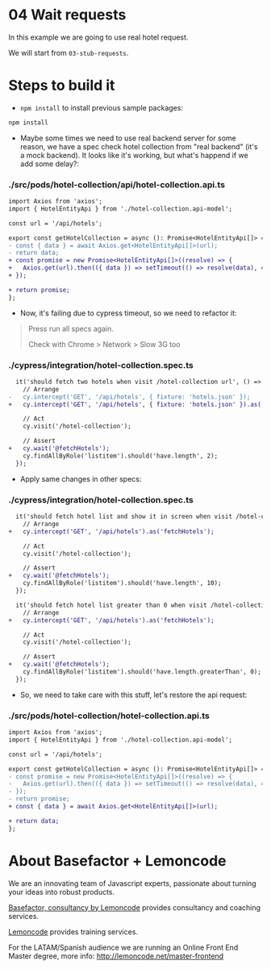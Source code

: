 # 04 Wait requests

In this example we are going to use real hotel request.

We will start from `03-stub-requests`.

# Steps to build it

- `npm install` to install previous sample packages:

```bash
npm install
```

- Maybe some times we need to use real backend server for some reason, we have a spec check hotel collection from "real backend" (it's a mock backend). It looks like it's working, but what's happend if we add some delay?:

### ./src/pods/hotel-collection/api/hotel-collection.api.ts

```diff
import Axios from 'axios';
import { HotelEntityApi } from './hotel-collection.api-model';

const url = '/api/hotels';

export const getHotelCollection = async (): Promise<HotelEntityApi[]> => {
- const { data } = await Axios.get<HotelEntityApi[]>(url);
- return data;
+ const promise = new Promise<HotelEntityApi[]>((resolve) => {
+   Axios.get(url).then(({ data }) => setTimeout(() => resolve(data), 4000));
+ });

+ return promise;
};

```

- Now, it's failing due to cypress timeout, so we need to refactor it:

> Press run all specs again.
>
> Check with Chrome > Network > Slow 3G too

### ./cypress/integration/hotel-collection.spec.ts

```diff
  it('should fetch two hotels when visit /hotel-collection url', () => {
    // Arrange
-   cy.intercept('GET', '/api/hotels', { fixture: 'hotels.json' });
+   cy.intercept('GET', '/api/hotels', { fixture: 'hotels.json' }).as('fetchHotels');

    // Act
    cy.visit('/hotel-collection');

    // Assert
+   cy.wait('@fetchHotels');
    cy.findAllByRole('listitem').should('have.length', 2);
  });

```

- Apply same changes in other specs:

### ./cypress/integration/hotel-collection.spec.ts

```diff
  it('should fetch hotel list and show it in screen when visit /hotel-collection url', () => {
    // Arrange
+   cy.intercept('GET', '/api/hotels').as('fetchHotels');

    // Act
    cy.visit('/hotel-collection');

    // Assert
+   cy.wait('@fetchHotels');
    cy.findAllByRole('listitem').should('have.length', 10);
  });

  it('should fetch hotel list greater than 0 when visit /hotel-collection url', () => {
    // Arrange
+   cy.intercept('GET', '/api/hotels').as('fetchHotels');

    // Act
    cy.visit('/hotel-collection');

    // Assert
+   cy.wait('@fetchHotels');
    cy.findAllByRole('listitem').should('have.length.greaterThan', 0);
  });
```

- So, we need to take care with this stuff, let's restore the api request:

### ./src/pods/hotel-collection/hotel-collection.api.ts

```diff
import Axios from 'axios';
import { HotelEntityApi } from './hotel-collection.api-model';

const url = '/api/hotels';

export const getHotelCollection = async (): Promise<HotelEntityApi[]> => {
- const promise = new Promise<HotelEntityApi[]>((resolve) => {
-   Axios.get(url).then(({ data }) => setTimeout(() => resolve(data), 4000));
- });
- return promise;
+ const { data } = await Axios.get<HotelEntityApi[]>(url);

+ return data;
};

```

# About Basefactor + Lemoncode

We are an innovating team of Javascript experts, passionate about turning your ideas into robust products.

[Basefactor, consultancy by Lemoncode](http://www.basefactor.com) provides consultancy and coaching services.

[Lemoncode](http://lemoncode.net/services/en/#en-home) provides training services.

For the LATAM/Spanish audience we are running an Online Front End Master degree, more info: http://lemoncode.net/master-frontend
